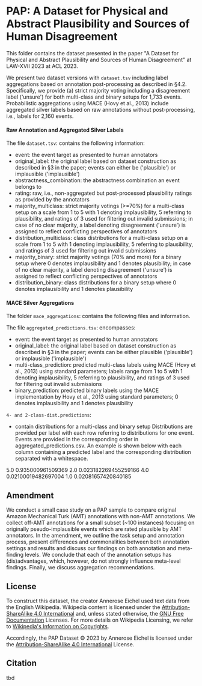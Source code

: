 # PAP: A Dataset for Physical and Abstract Plausibility and Sources of Human Disagreement

This folder contains the dataset presented in the paper "A Dataset for Physical and Abstract Plausibility and Sources of Human Disagreement" at LAW-XVII 2023 at ACL 2023. 

We present two dataset versions with ```dataset.tsv``` including label aggregations based on annotation post-processing as described in §4.2.
Specifically, we provide (a) strict majority voting including a disagreement label ('unsure') for both multi-class and binary setups for 1,733 events.
Probabilistic aggregations using MACE (Hovy et al., 2013) include aggregated silver labels based on raw annotations without post-processing, i.e., labels for 2,160 events.

#### Raw Annotation and Aggregated Silver Labels
The file ```dataset.tsv```: contains the following information:
- event: the event target as presented to human annotators
- original_label: the original label based on dataset construction as described in §3 in the paper; events can either be ('plausible') or implausible ('implausible')
- abstractness_combination: the abstractness combination an event belongs to
- rating: raw, i.e., non-aggregated but post-processed plausibility ratings as provided by the annotators
- majority_multiclass: strict majority votings (>=70%) for a multi-class setup on a scale from 1 to 5 with 1 denoting implausibility, 5 referring to plausibility, and ratings of 3 used for filtering out invalid submissions; in case of no clear majority, a label denoting disagreement ('unsure') is assigned to reflect conflicting perspectives of annotators
- distribution_multiclass: class distributions for a multi-class setup on a scale from 1 to 5 with 1 denoting implausibility, 5 referring to plausibility, and ratings of 3 used for filtering out invalid submissions
- majority_binary: strict majority votings (70% and more) for a binary setup where 0 denotes implausibility and 1 denotes plausibility; in case of no clear majority, a label denoting disagreement ('unsure') is assigned to reflect conflicting perspectives of annotators
- distribution_binary: class distributions for a binary setup where 0 denotes implausibility and 1 denotes plausibility

#### MACE Silver Aggregations 
The folder ```mace_aggregations```: contains the following files and information.

The file ```aggregated_predictions.tsv```: encompasses:
- event: the event target as presented to human annotators
- original_label: the original label based on dataset construction as described in §3 in the paper; events can be either plausible ('plausible') or implausible ('implausible')
- multi-class_prediction: predicted multi-class labels using MACE (Hovy et al., 2013) using standard parameters; labels range from 1 to 5 with 1 denoting implausibility, 5 referring to plausibility, and ratings of 3 used for filtering out invalid submissions
- binary_prediction: predicted binary labels using the MACE implementation by Hovy et al., 2013 using standard parameters; 0 denotes implausibility and 1 denotes plausibility

```4- and 2-class-dist.predictions```:
- contain distributions for a multi-class and binary setup
Distributions are provided per label with each row referring to distributions for one event.
Events are provided in the corresponding order in aggregated_predictions.csv.
An example is shown below with each column containing a predicted label and the corresponding distribution separated with a whitespace.

5.0 0.935000961509369	2.0 0.023182269455259166	4.0 0.02100019482697004	1.0 0.02081657420840185

## Amendment
We conduct a small case study on a PAP sample to compare original Amazon Mechanical Turk (AMT) annotations with non-AMT annotations. We collect off-AMT annotations for a small subset (~100 instances) focusing on originally pseudo-implausible events which are rated plausible by AMT annotators. In the amendment, we outline the task setup and annotation process, present differences and commonalities between both annotation settings and results and discuss our findings on both annotation and meta-finding levels. We conclude that each of the annotation setups has (dis)advantages, which, however, do not strongly influence meta-level findings. Finally, we discuss aggregation recommendations.

## License 
To construct this dataset, the creator Annerose Eichel used text data from the English Wikipedia. Wikipedia content is licensed under the [Attribution-ShareAlike 4.0 International](https://en.wikipedia.org/wiki/Wikipedia:Text_of_the_Creative_Commons_Attribution-ShareAlike_3.0_Unported_License) and, unless stated otherwise, the [GNU Free Documentation](https://en.wikipedia.org/wiki/Wikipedia:Text_of_the_GNU_Free_Documentation_License) Licenses.
For more details on Wikipedia Licensing, we refer to [Wikipedia's Information on Copyrights](https://en.wikipedia.org/wiki/Wikipedia:Copyrights).

Accordingly, the PAP Dataset © 2023 by Annerose Eichel is licensed under the [Attribution-ShareAlike 4.0 International](https://creativecommons.org/licenses/by-sa/4.0/?ref=chooser-v1) License.

## Citation
tbd
